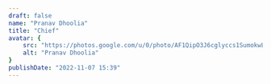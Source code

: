 ```yaml
---
draft: false
name: "Pranav Dhoolia"
title: "Chief"
avatar: {
    src: "https://photos.google.com/u/0/photo/AF1QipO3J6cglyccs1SumokwLZ10AzInppyleKiNjGwy",
    alt: "Pranav Dhoolia"
}
publishDate: "2022-11-07 15:39"
---
```

